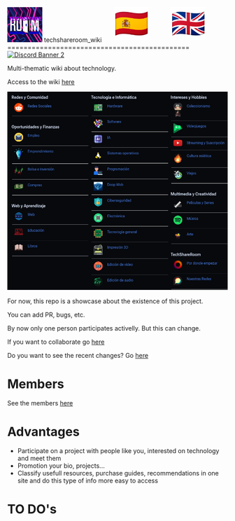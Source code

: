 <a href="https://github.com/techshareroom/techshareroom_wiki" target="_blank" style="float: right;">
  <img src="https://raw.githubusercontent.com/techshareroom/snake/main/images/languages/united-kingdom.png" width="80" style="vertical-align:middle;margin:0px 50px;">
</a>

<a href="https://github.com/techshareroom/techshareroom_wiki/blob/main/READMEesES.md" target="_blank" style="float: right;">
  <img src="https://raw.githubusercontent.com/techshareroom/snake/main/images/languages/spain.png" width="80">
</a>

<a href="https://github.com/techshareroom/techshareroom_wiki" target="_blank" style="text-decoration: none;">
  <img src="https://github.com/adgellida/resources/raw/master/images/Techshare_room_Logo3_1.gif" width="80"> techshareroom_wiki
</a>
=============================================

<a href="https://discord.gg/hbAHGSYGfs">
<img src="https://discordapp.com/api/guilds/750051000664064141/widget.png?style=banner2" alt="Discord Banner 2"/>
</a>

Multi-thematic wiki about technology.

Access to the wiki [here](https://techshareroom.com/techshareroom_wiki)

<p align="center">
  <a href="https://techshareroom.com/techshareroom_wiki" target="_blank"><img src="https://raw.githubusercontent.com/TechShareRoom/resources/main/images/wiki-main.png" width="1000" alt="Wiki"></a>
</p>

For now, this repo is a showcase about the existence of this project.

You can add PR, bugs, etc.

By now only one person participates activelly. But this can change.

If you want to collaborate go [here](https://techshareroom.com/techshareroom_wiki/index.php/%C2%BFC%C3%B3mo_colaborar%3F)

Do you want to see the recent changes? Go [here](https://techshareroom.com/techshareroom_wiki/index.php?hidebots=1&limit=50&days=7&enhanced=1&title=Especial:CambiosRecientes&urlversion=2)

Members
=============================================

See the members [here](https://techshareroom.com/techshareroom_wiki/index.php?title=%C2%BFQui%C3%A9nes_somos%3F)

Advantages
=============================================

* Participate on a project with people like you, interested on technology and meet them
* Promotion your bio, projects...
* Classify usefull resources, purchase guides, recommendations in one site and do this type of info more easy to access

TO DO's
=============================================
